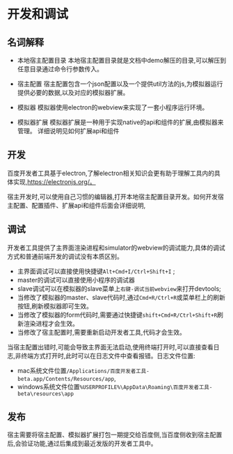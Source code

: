 # 开发和调试

## 名词解释


  - 本地宿主配置目录
    本地宿主配置目录就是文档中demo解压的目录,可以解压到任意目录通过命令行参数传入。

  - 宿主配置
    宿主配置包含一个json配置以及一个提供util方法的js,为模拟器运行提供必要的数据,以及对应的模拟器扩展。

  - 模拟器
    模拟器使用electron的webview来实现了一套小程序运行环境。
    <p style="display:none;">具体小程序运行环境、以及master、slave的概念请查看框架文档。 todo框架文档链接</p>


  - 模拟器扩展
    模拟器扩展是一种用于实现native的api和组件的扩展,由模拟器来管理。
    详细说明见如何扩展api和组件

## 开发
百度开发者工具基于electron,了解electron相关知识会更有助于理解工具内的具体实现,https://electronjs.org/。

宿主开发时,可以使用自己习惯的编辑器,打开本地宿主配置目录开发。如何开发宿主配置、配置插件、扩展api和组件后面会详细说明,


## 调试
开发者工具提供了主界面渲染进程和simulator的webview的调试能力,具体的调试方式和普通前端开发的调试没有本质区别。

 - 主界面调试可以直接使用快捷键`Alt+Cmd+I/Ctrl+Shift+I`
<span style="display:none;">~~或者`菜单栏-调试-调试开发者工具`呼出chromium的devtools进行调试~~</span>;
 - master的调试可以直接使用小程序的调试器
 - slave调试可以<span style="display:none">点击
`菜单栏-调试-调试当前slave`或者</span>在模拟器的slave菜单上`右键-调试当前webview`来打开devtools;
- 当修改了模拟器的master、slave代码时,通过`Cmd+R/Ctrl+R`或菜单栏上的刷新按钮,刷新模拟器即可生效。
- 当修改了模拟器的form代码时,需要通过<span style="display:none;">`菜单-调试-刷新当前渲染进程`或者</span>快捷键`shift+Cmd+R/Ctrl+Shift+R`刷新渲染进程才会生效。
- 当修改了宿主配置时,需要<span style="display:none;">~~点击`菜单-调试-重启`来~~</span>重新启动开发者工具,代码才会生效。

当宿主配置出错时,可能会导致主界面无法启动,使用终端打开时,可以直接查看日志,非终端方式打开时,此时可以在日志文件中查看报错。日志文件位置:
 - mac系统文件位置`/Applications/百度开发者工具-beta.app/Contents/Resources/app`,
 - windows系统文件位置`%USERPROFILE%\AppData\Roaming\百度开发者工具-beta\resources\app`


<p style="display:none">todo  优化流程,考虑如何提供自动刷新方法</p>


## 发布

宿主需要将宿主配置、模拟器扩展打包一期提交给百度侧,当百度侧收到宿主配置后,会验证功能,通过后集成到最近发版的开发者工具中。

